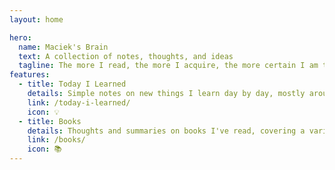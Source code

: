 ```yaml
---
layout: home

hero:
  name: Maciek's Brain
  text: A collection of notes, thoughts, and ideas
  tagline: The more I read, the more I acquire, the more certain I am that I know nothing. - Voltaire
features:
  - title: Today I Learned
    details: Simple notes on new things I learn day by day, mostly around web development and programming.
    link: /today-i-learned/
    icon: 💡
  - title: Books
    details: Thoughts and summaries on books I've read, covering a variety of topics.
    link: /books/
    icon: 📚
---
```


<style>  
  :root {
    --vp-home-hero-name-color: transparent;
    --vp-home-hero-name-background: -webkit-linear-gradient(120deg, #bd34fe 30%, #41d1ff);
  }
</style>
